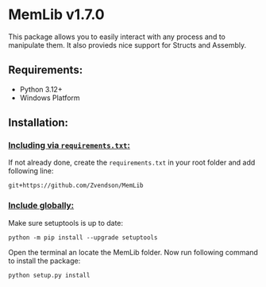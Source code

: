 # **MemLib v1.7.0**

This package allows you to easily interact with any process and to manipulate them. 
It also provieds nice support for Structs and Assembly.

## Requirements:

- Python 3.12+
- Windows Platform

## Installation:


### <ins>**Including via `requirements.txt`:**</ins>
If not already done, create the `requirements.txt` in your root folder and add following line:
```
git+https://github.com/Zvendson/MemLib
```

### <ins>**Include globally:**</ins>
Make sure setuptools is up to date:
```
python -m pip install --upgrade setuptools
```

Open the terminal an locate the MemLib folder. Now run following command to install the package:
```
python setup.py install
```



